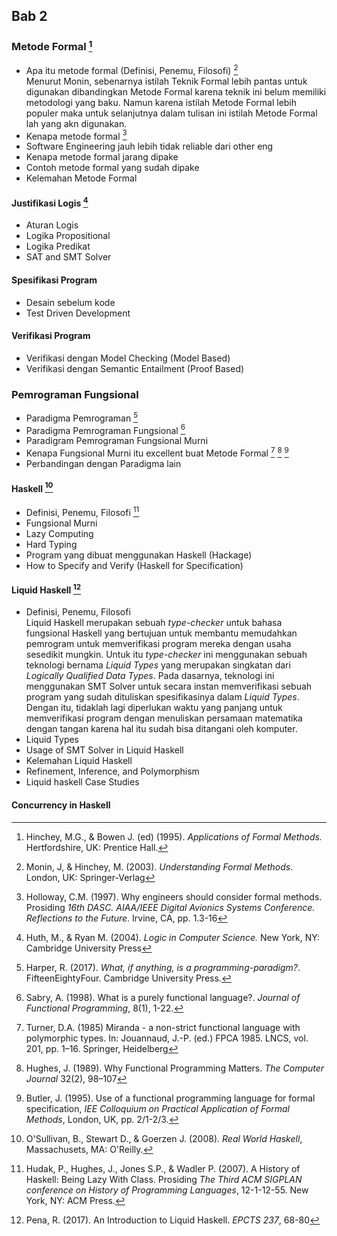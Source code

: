 ## Bab 2
 
### Metode Formal [^Hinchey1995]
* Apa itu metode formal (Definisi, Penemu, Filosofi) [^Monin2003]   
  Menurut Monin, sebenarnya istilah Teknik Formal lebih pantas untuk 
  digunakan dibandingkan Metode Formal karena teknik ini belum memiliki
  metodologi yang baku. Namun karena istilah Metode Formal lebih 
  populer maka untuk selanjutnya dalam tulisan ini istilah Metode
  Formal lah yang akn digunakan.
* Kenapa metode formal [^Holloway1997]
* Software Engineering jauh lebih tidak reliable dari other eng
* Kenapa metode formal jarang dipake
* Contoh metode formal yang sudah dipake
* Kelemahan Metode Formal

#### Justifikasi Logis [^Huth2004]
* Aturan Logis
* Logika Propositional
* Logika Predikat
* SAT and SMT Solver

#### Spesifikasi Program
* Desain sebelum kode
* Test Driven Development

#### Verifikasi Program
* Verifikasi dengan Model Checking (Model Based)
* Verifikasi dengan Semantic Entailment (Proof Based)

### Pemrograman Fungsional
* Paradigma Pemrograman [^Harper2017]
* Paradigma Pemrograman Fungsional [^Sabry1998]
* Paradigram Pemrograman Fungsional Murni
* Kenapa Fungsional Murni itu excellent buat Metode Formal
[^Turner1985] [^Hughes1989] [^Butler1995]
* Perbandingan dengan Paradigma lain

#### Haskell [^O'Sullivan2008]
* Definisi, Penemu, Filosofi [^Hudak2007]
* Fungsional Murni
* Lazy Computing
* Hard Typing
* Program yang dibuat menggunakan Haskell (Hackage)
* How to Specify and Verify (Haskell for Specification)

#### Liquid Haskell [^Pena2017]
* Definisi, Penemu, Filosofi  
  Liquid Haskell merupakan sebuah _type-checker_ untuk bahasa 
  fungsional Haskell yang bertujuan untuk membantu memudahkan 
  pemrogram untuk memverifikasi program mereka dengan usaha 
  sesedikit mungkin. Untuk itu _type-checker_ ini menggunakan sebuah
  teknologi bernama _Liquid Types_ yang merupakan singkatan dari 
  _Logically Qualified Data Types_. Pada dasarnya, teknologi ini 
  menggunakan SMT Solver untuk secara instan memverifikasi sebuah 
  program yang sudah dituliskan spesifikasinya dalam _Liquid Types_.
  Dengan itu, tidaklah lagi diperlukan waktu yang panjang untuk 
  memverifikasi program dengan menuliskan persamaan matematika dengan
  tangan karena hal itu sudah bisa ditangani oleh komputer.
* Liquid Types
* Usage of SMT Solver in Liquid Haskell
* Kelemahan Liquid Haskell
* Refinement, Inference, and Polymorphism
* Liquid haskell Case Studies

#### Concurrency in Haskell

[^Hinchey1995]: Hinchey, M.G., & Bowen J. (ed) (1995). _Applications of 
  Formal Methods._ Hertfordshire, UK: Prentice Hall.
[^Huth2004]: Huth, M., & Ryan M. (2004). _Logic in Computer Science._ 
  New York, NY: Cambridge University Press
[^O'Sullivan2008]: O'Sullivan, B., Stewart D., & Goerzen J. (2008). 
  _Real World Haskell_, Massachusets, MA: O'Reilly.
[^Hudak2007]: Hudak, P., Hughes, J., Jones S.P., & Wadler P. (2007). 
  A History of Haskell: Being Lazy With Class. Prosiding _The Third 
  ACM SIGPLAN conference on History of Programming Languages_, 
  12-1-12-55. New York, NY: ACM Press.
[^Pena2017]: Pena, R. (2017). An Introduction to Liquid Haskell. 
  _EPCTS 237_, 68-80
[^Turner1985]: Turner, D.A. (1985) Miranda - a non-strict 
  functional language with polymorphic types. In: Jouannaud, J.-P. 
  (ed.) FPCA 1985. LNCS, vol. 201, pp. 1–16. Springer, Heidelberg
[^Hughes1989]: Hughes, J. (1989). Why Functional Programming Matters. 
  _The Computer Journal_ 32(2), 98–107 
[^Butler1995]: Butler, J. (1995). Use of a functional programming 
  language for formal specification, 
  _IEE Colloquium on Practical Application of Formal 
  Methods_, London, UK, pp. 2/1-2/3.
[^Sabry1998]: Sabry, A. (1998). What is a purely functional language?. 
  _Journal of Functional Programming_, 8(1), 1-22. 
[^Harper2017]: Harper, R. (2017). _What, if anything, is a
  programming-paradigm?_. FifteenEightyFour. Cambridge University Press.
[^Holloway1997]: Holloway, C.M. (1997). Why engineers should consider formal
  methods. Prosiding _16th DASC. AIAA/IEEE Digital Avionics Systems 
  Conference. Reflections to the Future_. Irvine, CA, pp. 1.3-16
[^Monin2003]: Monin, J, & Hinchey, M. (2003). _Understanding
  Formal Methods_. London, UK: Springer-Verlag
